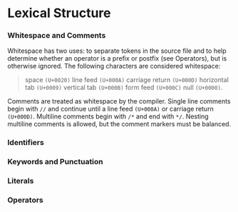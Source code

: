 # **Lexical Structure**

### Whitespace and Comments
Whitespace has two uses: to separate tokens in the source file and to help determine whether an operator is a prefix or postfix (see Operators), but is otherwise ignored. The following characters are considered whitespace: 
> space `(U+0020)`
> line feed `(U+000A)`
> carriage return `(U+000D)`
> horizontal tab `(U+0009)`
> vertical tab `(U+000B)`
> form feed `(U+000C)`
> null `(U+0000)`.

Comments are treated as whitespace by the compiler. Single line comments begin with `//` and continue until a line feed `(U+000A)` or carriage return `(U+000D)`. Multiline comments begin with `/*` and end with `*/`. Nesting multiline comments is allowed, but the comment markers must be balanced.

### Identifiers


### Keywords and Punctuation

### Literals

### Operators